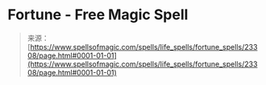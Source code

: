 <!--yml
category: 未分类
date: 2024-06-12 19:08:21
-->

# Fortune - Free Magic Spell

> 来源：[https://www.spellsofmagic.com/spells/life_spells/fortune_spells/23308/page.html#0001-01-01](https://www.spellsofmagic.com/spells/life_spells/fortune_spells/23308/page.html#0001-01-01)